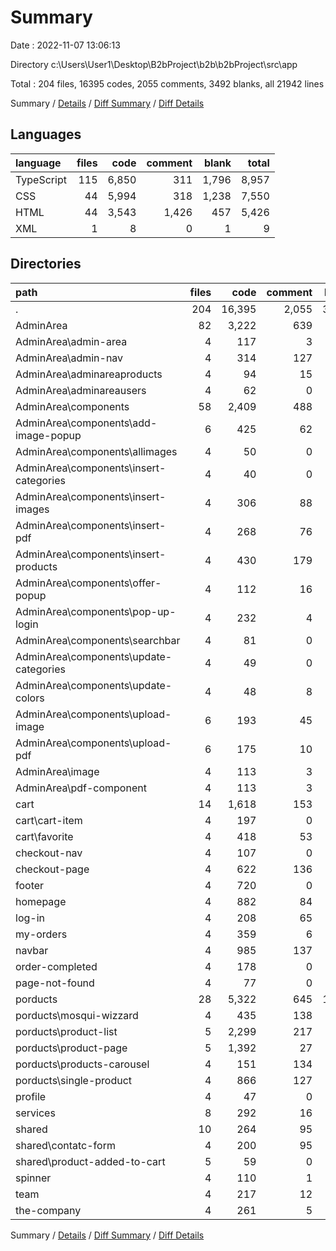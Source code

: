 # Summary

Date : 2022-11-07 13:06:13

Directory c:\\Users\\User1\\Desktop\\B2bProject\\b2b\\b2bProject\\src\\app

Total : 204 files,  16395 codes, 2055 comments, 3492 blanks, all 21942 lines

Summary / [Details](details.md) / [Diff Summary](diff.md) / [Diff Details](diff-details.md)

## Languages
| language | files | code | comment | blank | total |
| :--- | ---: | ---: | ---: | ---: | ---: |
| TypeScript | 115 | 6,850 | 311 | 1,796 | 8,957 |
| CSS | 44 | 5,994 | 318 | 1,238 | 7,550 |
| HTML | 44 | 3,543 | 1,426 | 457 | 5,426 |
| XML | 1 | 8 | 0 | 1 | 9 |

## Directories
| path | files | code | comment | blank | total |
| :--- | ---: | ---: | ---: | ---: | ---: |
| . | 204 | 16,395 | 2,055 | 3,492 | 21,942 |
| AdminArea | 82 | 3,222 | 639 | 716 | 4,577 |
| AdminArea\\admin-area | 4 | 117 | 3 | 17 | 137 |
| AdminArea\\admin-nav | 4 | 314 | 127 | 69 | 510 |
| AdminArea\\adminareaproducts | 4 | 94 | 15 | 25 | 134 |
| AdminArea\\adminareausers | 4 | 62 | 0 | 17 | 79 |
| AdminArea\\components | 58 | 2,409 | 488 | 536 | 3,433 |
| AdminArea\\components\\add-image-popup | 6 | 425 | 62 | 100 | 587 |
| AdminArea\\components\\allimages | 4 | 50 | 0 | 19 | 69 |
| AdminArea\\components\\insert-categories | 4 | 40 | 0 | 13 | 53 |
| AdminArea\\components\\insert-images | 4 | 306 | 88 | 55 | 449 |
| AdminArea\\components\\insert-pdf | 4 | 268 | 76 | 49 | 393 |
| AdminArea\\components\\insert-products | 4 | 430 | 179 | 88 | 697 |
| AdminArea\\components\\offer-popup | 4 | 112 | 16 | 26 | 154 |
| AdminArea\\components\\pop-up-login | 4 | 232 | 4 | 30 | 266 |
| AdminArea\\components\\searchbar | 4 | 81 | 0 | 23 | 104 |
| AdminArea\\components\\update-categories | 4 | 49 | 0 | 14 | 63 |
| AdminArea\\components\\update-colors | 4 | 48 | 8 | 15 | 71 |
| AdminArea\\components\\upload-image | 6 | 193 | 45 | 56 | 294 |
| AdminArea\\components\\upload-pdf | 6 | 175 | 10 | 48 | 233 |
| AdminArea\\image | 4 | 113 | 3 | 26 | 142 |
| AdminArea\\pdf-component | 4 | 113 | 3 | 26 | 142 |
| cart | 14 | 1,618 | 153 | 365 | 2,136 |
| cart\\cart-item | 4 | 197 | 0 | 47 | 244 |
| cart\\favorite | 4 | 418 | 53 | 55 | 526 |
| checkout-nav | 4 | 107 | 0 | 24 | 131 |
| checkout-page | 4 | 622 | 136 | 129 | 887 |
| footer | 4 | 720 | 0 | 36 | 756 |
| homepage | 4 | 882 | 84 | 242 | 1,208 |
| log-in | 4 | 208 | 65 | 66 | 339 |
| my-orders | 4 | 359 | 6 | 68 | 433 |
| navbar | 4 | 985 | 137 | 239 | 1,361 |
| order-completed | 4 | 178 | 0 | 31 | 209 |
| page-not-found | 4 | 77 | 0 | 21 | 98 |
| porducts | 28 | 5,322 | 645 | 1,071 | 7,038 |
| porducts\\mosqui-wizzard | 4 | 435 | 138 | 83 | 656 |
| porducts\\product-list | 5 | 2,299 | 217 | 490 | 3,006 |
| porducts\\product-page | 5 | 1,392 | 27 | 191 | 1,610 |
| porducts\\products-carousel | 4 | 151 | 134 | 30 | 315 |
| porducts\\single-product | 4 | 866 | 127 | 203 | 1,196 |
| profile | 4 | 47 | 0 | 15 | 62 |
| services | 8 | 292 | 16 | 87 | 395 |
| shared | 10 | 264 | 95 | 48 | 407 |
| shared\\contatc-form | 4 | 200 | 95 | 31 | 326 |
| shared\\product-added-to-cart | 5 | 59 | 0 | 16 | 75 |
| spinner | 4 | 110 | 1 | 13 | 124 |
| team | 4 | 217 | 12 | 35 | 264 |
| the-company | 4 | 261 | 5 | 62 | 328 |

Summary / [Details](details.md) / [Diff Summary](diff.md) / [Diff Details](diff-details.md)